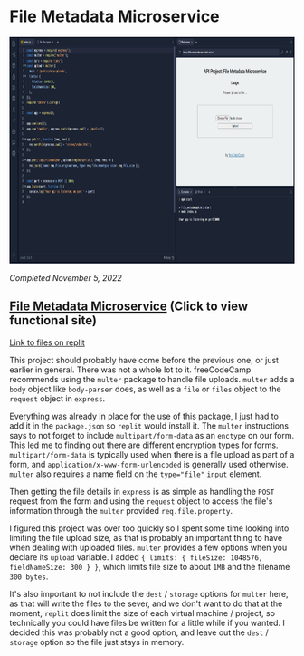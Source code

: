 # File Metadata Microservice

<p align="center"><img src="/Images/screenshots/screenshot-file-metadata.png" height="400" alt="Screenshot of my File Metadata Microservice project."/></p>

<em>Completed November 5, 2022</em>

## [File Metadata Microservice](https://file-metadata-ms.sulph.repl.co/) (Click to view functional site)

[Link to files on replit](https://replit.com/@Sulph/file-metadata-ms#index.js)


This project should probably have come before the previous one, or just earlier in general. There was not a whole lot to it. freeCodeCamp recommends using the `multer` package to handle file uploads. `multer` adds a `body` object like `body-parser` does, as well as a `file` or `files` object to the `request` object in `express`.

Everything was already in place for the use of this package, I just had to add it in the `package.json` so `replit` would install it. The `multer` instructions says to not forget to include `multipart/form-data` as an `enctype` on our form. This led me to finding out there are different encryption types for forms. `multipart/form-data` is typically used when there is a file upload as part of a form, and `application/x-www-form-urlencoded` is generally used otherwise. `multer` also requires a name field on the `type="file"` `input` element.

Then getting the file details in `express` is as simple as handling the `POST` request from the form and using the `request` object to access the file's information through the `multer` provided `req.file.property`.

I figured this project was over too quickly so I spent some time looking into limiting the file upload size, as that is probably an important thing to have when dealing with uploaded files. `multer` provides a few options when you declare its `upload` variable. I added `{ limits: { fileSize: 1048576, fieldNameSize: 300 } }`, which limits file size to about `1MB` and the filename `300 bytes`.

It's also important to not include the `dest` / `storage` options for `multer` here, as that will write the files to the sever, and we don't want to do that at the moment, `replit` does limit the size of each virtual machine / project, so technically you could have files be written for a little while if you wanted. I decided this was probably not a good option, and leave out the `dest` / `storage` option so the file just stays in memory.
